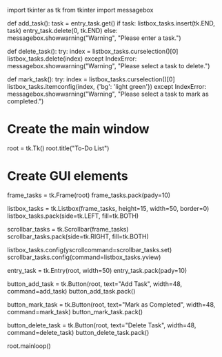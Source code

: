 import tkinter as tk
from tkinter import messagebox

def add_task():
    task = entry_task.get()
    if task:
        listbox_tasks.insert(tk.END, task)
        entry_task.delete(0, tk.END)
    else:
        messagebox.showwarning("Warning", "Please enter a task.")

def delete_task():
    try:
        index = listbox_tasks.curselection()[0]
        listbox_tasks.delete(index)
    except IndexError:
        messagebox.showwarning("Warning", "Please select a task to delete.")

def mark_task():
    try:
        index = listbox_tasks.curselection()[0]
        listbox_tasks.itemconfig(index, {'bg': 'light green'})
    except IndexError:
        messagebox.showwarning("Warning", "Please select a task to mark as completed.")

# Create the main window
root = tk.Tk()
root.title("To-Do List")

# Create GUI elements
frame_tasks = tk.Frame(root)
frame_tasks.pack(pady=10)

listbox_tasks = tk.Listbox(frame_tasks, height=15, width=50, border=0)
listbox_tasks.pack(side=tk.LEFT, fill=tk.BOTH)

scrollbar_tasks = tk.Scrollbar(frame_tasks)
scrollbar_tasks.pack(side=tk.RIGHT, fill=tk.BOTH)

listbox_tasks.config(yscrollcommand=scrollbar_tasks.set)
scrollbar_tasks.config(command=listbox_tasks.yview)

entry_task = tk.Entry(root, width=50)
entry_task.pack(pady=10)

button_add_task = tk.Button(root, text="Add Task", width=48, command=add_task)
button_add_task.pack()

button_mark_task = tk.Button(root, text="Mark as Completed", width=48, command=mark_task)
button_mark_task.pack()

button_delete_task = tk.Button(root, text="Delete Task", width=48, command=delete_task)
button_delete_task.pack()

root.mainloop()
